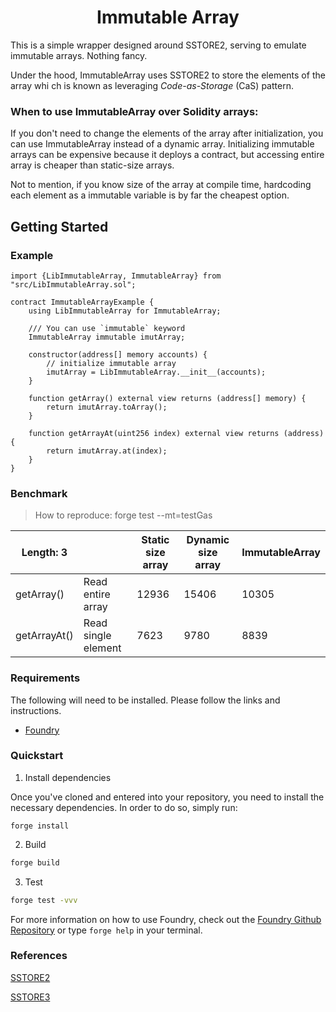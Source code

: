 # <h1 align="center"> Immutable Array </h1>

This is a simple wrapper designed around SSTORE2, serving to emulate immutable arrays. Nothing fancy.

Under the hood, ImmutableArray uses SSTORE2 to store the elements of the array whi ch is known as leveraging _Code-as-Storage_ (CaS) pattern.

### When to use ImmutableArray over Solidity arrays:

If you don't need to change the elements of the array after initialization, you can use ImmutableArray instead of a dynamic array. Initializing immutable arrays can be expensive because it deploys a contract, but accessing entire array is cheaper than static-size arrays.

Not to mention, if you know size of the array at compile time, hardcoding each element as a immutable variable is by far the cheapest option.

## Getting Started

### Example

```solidity
import {LibImmutableArray, ImmutableArray} from "src/LibImmutableArray.sol";

contract ImmutableArrayExample {
    using LibImmutableArray for ImmutableArray;

    /// You can use `immutable` keyword
    ImmutableArray immutable imutArray;

    constructor(address[] memory accounts) {
        // initialize immutable array
        imutArray = LibImmutableArray.__init__(accounts);
    }

    function getArray() external view returns (address[] memory) {
        return imutArray.toArray();
    }

    function getArrayAt(uint256 index) external view returns (address) {
        return imutArray.at(index);
    }
}
```

### Benchmark

> How to reproduce: forge test --mt=testGas

| Length: 3    |                     | Static size array | Dynamic size array | ImmutableArray |
| ------------ | ------------------- | ----------------- | ------------------ | -------------- |
| getArray()   | Read entire array   | 12936             | 15406              | 10305          |
| getArrayAt() | Read single element | 7623              | 9780               | 8839           |

### Requirements

The following will need to be installed. Please follow the links and instructions.

- [Foundry](https://github.com/foundry-rs/foundry)

### Quickstart

1. Install dependencies

Once you've cloned and entered into your repository, you need to install the necessary dependencies. In order to do so, simply run:

```shell
forge install
```

2. Build

```bash
forge build
```

3. Test

```bash
forge test -vvv
```

For more information on how to use Foundry, check out the [Foundry Github Repository](https://github.com/foundry-rs/foundry/tree/master/forge) or type `forge help` in your terminal.

### References

[SSTORE2](https://github.com/0xsequence/sstore2)

[SSTORE3](https://github.com/Philogy/sstore3/tree/main)

